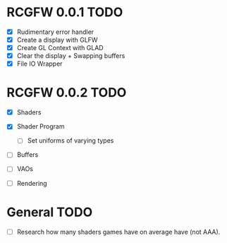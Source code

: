 # RCGFW 0.0.1 TODO
* [x] Rudimentary error handler
* [x] Create a display with GLFW
* [x] Create GL Context with GLAD
* [x] Clear the display + Swapping buffers
* [x] File IO Wrapper

# RCGFW 0.0.2 TODO
* [x] Shaders
* [x] Shader Program
    - [ ] Set uniforms of varying types
* [ ] Buffers
* [ ] VAOs
* [ ] Rendering


# General TODO
* [ ] Research how many shaders games have on average have (not AAA).